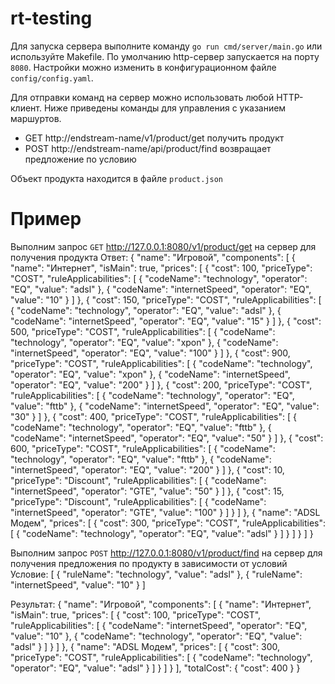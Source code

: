 # rt-testing

Для запуска сервера выполните команду `go run cmd/server/main.go` или используйте Makefile.
По умолчанию http-сервер запускается на порту `8080`. Настройки можно изменить в конфигурационном файле `config/config.yaml`.

Для отправки команд на сервер можно использовать любой HTTP-клиент.
Ниже приведены  команды для управления с указанием маршуртов. 
  

* GET     http://endstream-name/v1/product/get              получить продукт 
* POST    http://endstream-name/api/product/find            возвращает предложение по условию

Объект продукта находится в файле `product.json` 

# Пример
Выполним запрос `GET` http://127.0.0.1:8080/v1/product/get на сервер для получения продукта
Ответ: 
{
    "name": "Игровой",
    "components": [
        {
            "name": "Интернет",
            "isMain": true,
            "prices": [
                {
                    "cost": 100,
                    "priceType": "COST",
                    "ruleApplicabilities": [
                        {
                            "codeName": "technology",
                            "operator": "EQ",
                            "value": "adsl"
                        },
                        {
                            "codeName": "internetSpeed",
                            "operator": "EQ",
                            "value": "10"
                        }
                    ]
                },
                {
                    "cost": 150,
                    "priceType": "COST",
                    "ruleApplicabilities": [
                        {
                            "codeName": "technology",
                            "operator": "EQ",
                            "value": "adsl"
                        },
                        {
                            "codeName": "internetSpeed",
                            "operator": "EQ",
                            "value": "15"
                        }
                    ]
                },
                {
                    "cost": 500,
                    "priceType": "COST",
                    "ruleApplicabilities": [
                        {
                            "codeName": "technology",
                            "operator": "EQ",
                            "value": "xpon"
                        },
                        {
                            "codeName": "internetSpeed",
                            "operator": "EQ",
                            "value": "100"
                        }
                    ]
                },
                {
                    "cost": 900,
                    "priceType": "COST",
                    "ruleApplicabilities": [
                        {
                            "codeName": "technology",
                            "operator": "EQ",
                            "value": "xpon"
                        },
                        {
                            "codeName": "internetSpeed",
                            "operator": "EQ",
                            "value": "200"
                        }
                    ]
                },
                {
                    "cost": 200,
                    "priceType": "COST",
                    "ruleApplicabilities": [
                        {
                            "codeName": "technology",
                            "operator": "EQ",
                            "value": "fttb"
                        },
                        {
                            "codeName": "internetSpeed",
                            "operator": "EQ",
                            "value": "30"
                        }
                    ]
                },
                {
                    "cost": 400,
                    "priceType": "COST",
                    "ruleApplicabilities": [
                        {
                            "codeName": "technology",
                            "operator": "EQ",
                            "value": "fttb"
                        },
                        {
                            "codeName": "internetSpeed",
                            "operator": "EQ",
                            "value": "50"
                        }
                    ]
                },
                {
                    "cost": 600,
                    "priceType": "COST",
                    "ruleApplicabilities": [
                        {
                            "codeName": "technology",
                            "operator": "EQ",
                            "value": "fttb"
                        },
                        {
                            "codeName": "internetSpeed",
                            "operator": "EQ",
                            "value": "200"
                        }
                    ]
                },
                {
                    "cost": 10,
                    "priceType": "Discount",
                    "ruleApplicabilities": [
                        {
                            "codeName": "internetSpeed",
                            "operator": "GTE",
                            "value": "50"
                        }
                    ]
                },
                {
                    "cost": 15,
                    "priceType": "Discount",
                    "ruleApplicabilities": [
                        {
                            "codeName": "internetSpeed",
                            "operator": "GTE",
                            "value": "100"
                        }
                    ]
                }
            ]
        },
        {
            "name": "ADSL Модем",
            "prices": [
                {
                    "cost": 300,
                    "priceType": "COST",
                    "ruleApplicabilities": [
                        {
                            "codeName": "technology",
                            "operator": "EQ",
                            "value": "adsl"
                        }
                    ]
                }
            ]
        }
    ]
}

Выполним запрос `POST` http://127.0.0.1:8080/v1/product/find на сервер для получения предложения по продукту в зависимости от условий
Условие: 
[
  {
    "ruleName": "technology",
    "value": "adsl"
  },
  {
    "ruleName": "internetSpeed",
    "value": "10"
  }
]

Результат:
{
    "name": "Игровой",
    "components": [
        {
            "name": "Интернет",
            "isMain": true,
            "prices": [
                {
                    "cost": 100,
                    "priceType": "COST",
                    "ruleApplicabilities": [
                        {
                            "codeName": "internetSpeed",
                            "operator": "EQ",
                            "value": "10"
                        },
                        {
                            "codeName": "technology",
                            "operator": "EQ",
                            "value": "adsl"
                        }
                    ]
                }
            ]
        },
        {
            "name": "ADSL Модем",
            "prices": [
                {
                    "cost": 300,
                    "priceType": "COST",
                    "ruleApplicabilities": [
                        {
                            "codeName": "technology",
                            "operator": "EQ",
                            "value": "adsl"
                        }
                    ]
                }
            ]
        }
    ],
    "totalCost": {
        "cost": 400
    }
}
